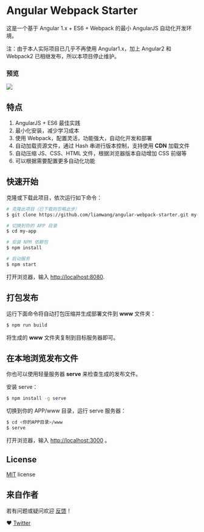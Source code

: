 # Angular Webpack Starter

这是一个基于 Angular 1.x + ES6 + Webpack 的最小 AngularJS 自动化开发环境。

注：由于本人实际项目已几乎不再使用 Angular1.x，加上 Angular2 和 Webpack2 已相继发布，所以本项目停止维护。

### 预览

![](http://i66.tinypic.com/2pra4hj.png)

## 特点

1. AngularJS + ES6 最佳实践
2. 最小化安装，减少学习成本
3. 使用 Webpack，配置灵活，功能强大，自动化开发和部署
4. 自动加载资源文件，通过 Hash 串进行版本控制，支持使用 **CDN** 加载文件
5. 自动压缩 JS、CSS、HTML 文件，根据浏览器版本自动增加 CSS 前缀等
6. 可以根据需要配置更多自动化功能

## 快速开始

克隆或下载此项目，依次运行如下命令：

```bash
# 克隆此项目（已下载则忽略此步）
$ git clone https://github.com/liamwang/angular-webpack-starter.git my-app

# 切换到你的 APP 目录
$ cd my-app

# 安装 NPM 依赖包
$ npm install

# 启动服务
$ npm start
```

打开浏览器，输入 [http://localhost:8080](http://localhost:8080).

## 打包发布

运行下面命令将自动打包压缩并生成部署文件到 **www** 文件夹：

```bash
$ npm run build
```

将生成的 **www** 文件夹复制到目标服务器即可。

## 在本地浏览发布文件

你也可以使用轻量服务器 **serve** 来检查生成的发布文件。

安装 serve：

```bash
$ npm install -g serve
```

切换到你的 APP/www 目录，运行 serve 服务器：

```bash
$ cd <你的APP目录>/www
$ serve
```

打开浏览器，输入 [http://localhost:3000](http://localhost:3000) 。

## License

[MIT](/LICENSE) license

## 来自作者

若有问题或疑问欢迎 [反馈](https://github.com/liamwang/angular-webpack-starter/issues)！

:heart: [Twitter](https://twitter.com/_liamwang)

